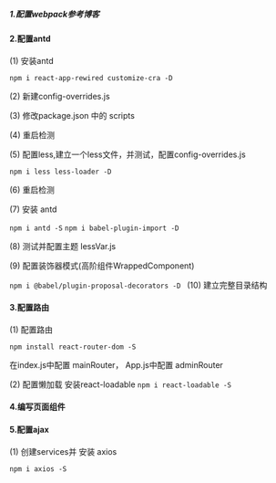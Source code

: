 ##### 1.配置webpack参考博客

#### 2.配置antd 

(1) 安装antd

 `npm i react-app-rewired customize-cra -D`

(2) 新建config-overrides.js

(3) 修改package.json 中的 scripts

(4) 重启检测

(5) 配置less,建立一个less文件，并测试，配置config-overrides.js

`npm i less less-loader -D`

(6) 重启检测

(7) 安装 antd

`npm i antd -S`
`npm i babel-plugin-import -D`

(8) 测试并配置主题 lessVar.js 

(9) 配置装饰器模式(高阶组件WrappedComponent)

`npm i @babel/plugin-proposal-decorators -D
`
(10) 建立完整目录结构

#### 3.配置路由

(1) 配置路由

`npm install react-router-dom -S`

在index.js中配置 mainRouter，
App.js中配置 adminRouter


(2) 配置懒加载  安装react-loadable
`npm i react-loadable -S`

#### 4.编写页面组件


#### 5.配置ajax
 (1) 创建services并 安装 axios
 
 `npm i axios -S`
